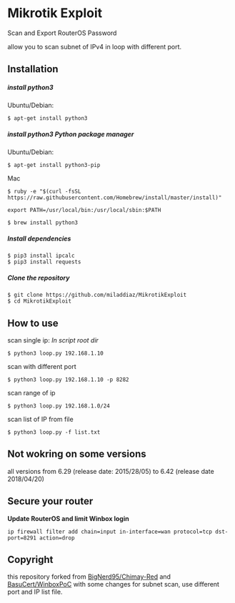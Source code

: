 # Mikrotik Exploit
Scan and Export RouterOS Password

allow you to scan subnet of IPv4 in loop with different port.


## Installation

##### install python3
Ubuntu/Debian:
```
$ apt-get install python3
```
##### install python3 Python package manager
Ubuntu/Debian:
```
$ apt-get install python3-pip
```
Mac
```
$ ruby -e "$(curl -fsSL https://raw.githubusercontent.com/Homebrew/install/master/install)"
```
```
export PATH=/usr/local/bin:/usr/local/sbin:$PATH
```
```
$ brew install python3
```
##### Install dependencies
```
$ pip3 install ipcalc
$ pip3 install requests
```

##### Clone the repository
```
$ git clone https://github.com/miladdiaz/MikrotikExploit
$ cd MikrotikExploit
```
## How to use
scan single ip:
*In script root dir*
```
$ python3 loop.py 192.168.1.10
```
scan with different port
```
$ python3 loop.py 192.168.1.10 -p 8282
```
scan range of ip
```
$ python3 loop.py 192.168.1.0/24
````
scan list of IP from file

```
$ python3 loop.py -f list.txt
```
## Not wokring on some versions
all versions from 6.29 (release date: 2015/28/05) to 6.42 (release date 2018/04/20)

## Secure your router
**Update RouterOS and limit Winbox login**
```
ip firewall filter add chain=input in-interface=wan protocol=tcp dst-port=8291 action=drop
```

## Copyright
this repository forked from [BigNerd95/Chimay-Red](https://github.com/BigNerd95/Chimay-Red) and [BasuCert/WinboxPoC](https://github.com/BasuCert/WinboxPoC) with some changes for subnet scan, use different port and IP list file.
